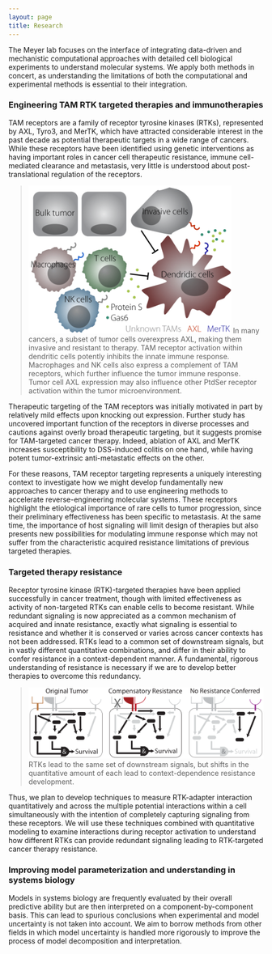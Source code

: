 ```yaml
---
layout: page
title: Research
---
```


The Meyer lab focuses on the interface of integrating data-driven and mechanistic computational approaches with detailed cell biological experiments to understand molecular systems. We apply both methods in concert, as understanding the limitations of both the computational and experimental methods is essential to their integration.

### Engineering TAM RTK targeted therapies and immunotherapies

TAM receptors are a family of receptor tyrosine kinases (RTKs), represented by AXL, Tyro3, and MerTK, which have attracted considerable interest in the past decade as potential therapeutic targets in a wide range of cancers. While these receptors have been identified using genetic interventions as having important roles in cancer cell therapeutic resistance, immune cell-mediated clearance and metastasis, very little is understood about post-translational regulation of the receptors.

> <img src="/public/images/TAM.png" width="400px" />  
> In many cancers, a subset of tumor cells overexpress AXL, making them invasive and resistant to therapy. TAM receptor activation within dendritic cells potently inhibits the innate immune response. Macrophages and NK cells also express a complement of TAM receptors, which further influence the tumor immune response. Tumor cell AXL expression may also influence other PtdSer receptor activation within the tumor microenvironment.

Therapeutic targeting of the TAM receptors was initially motivated in part by relatively mild effects upon knocking out expression. Further study has uncovered important function of the receptors in diverse processes and cautions against overly broad therapeutic targeting, but it suggests promise for TAM-targeted cancer therapy. Indeed, ablation of AXL and MerTK increases susceptibility to DSS-induced colitis on one hand, while having potent tumor-extrinsic anti-metastatic effects on the other.

For these reasons, TAM receptor targeting represents a uniquely interesting context to investigate how we might develop fundamentally new approaches to cancer therapy and to use engineering methods to accelerate reverse-engineering molecular systems. These receptors highlight the etiological importance of rare cells to tumor progression, since their preliminary effectiveness has been specific to metastasis. At the same time, the importance of host signaling will limit design of therapies but also presents new possibilities for modulating immune response which may not suffer from the characteristic acquired resistance limitations of previous targeted therapies.

### Targeted therapy resistance

Receptor tyrosine kinase (RTK)-targeted therapies have been applied successfully in cancer treatment, though with limited effectiveness as activity of non-targeted RTKs can enable cells to become resistant. While redundant signaling is now appreciated as a common mechanism of acquired and innate resistance, exactly what signaling is essential to resistance and whether it is conserved or varies across cancer contexts has not been addressed. RTKs lead to a common set of downstream signals, but in vastly different quantitative combinations, and differ in their ability to confer resistance in a context-dependent manner. A fundamental, rigorous understanding of resistance is necessary if we are to develop better therapies to overcome this redundancy.

> <img src="/public/images/resistanceConcept.svg" width="600px" />  
> RTKs lead to the same set of downstream signals, but shifts in the quantitative amount of each lead to context-dependence resistance development.

Thus, we plan to develop techniques to measure RTK-adapter interaction quantitatively and across the multiple potential interactions within a cell simultaneously with the intention of completely capturing signaling from these receptors. We will use these techniques combined with quantitative modeling to examine interactions during receptor activation to understand how different RTKs can provide redundant signaling leading to RTK-targeted cancer therapy resistance.

### Improving model parameterization and understanding in systems biology

Models in systems biology are frequently evaluated by their overall predictive ability but are then interpreted on a component-by-component basis. This can lead to spurious conclusions when experimental and model uncertainty is not taken into account. We aim to borrow methods from other fields in which model uncertainty is handled more rigorously to improve the process of model decomposition and interpretation.
